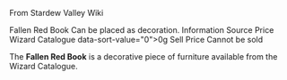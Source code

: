 From Stardew Valley Wiki

Fallen Red Book Can be placed as decoration. Information Source Price Wizard Catalogue data-sort-value="0"&gt;0g Sell Price Cannot be sold

The **Fallen Red Book** is a decorative piece of furniture available from the Wizard Catalogue.